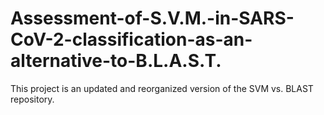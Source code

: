 # Assessment-of-S.V.M.-in-SARS-CoV-2-classification-as-an-alternative-to-B.L.A.S.T.
This project is an updated and reorganized version of the SVM vs. BLAST repository.

